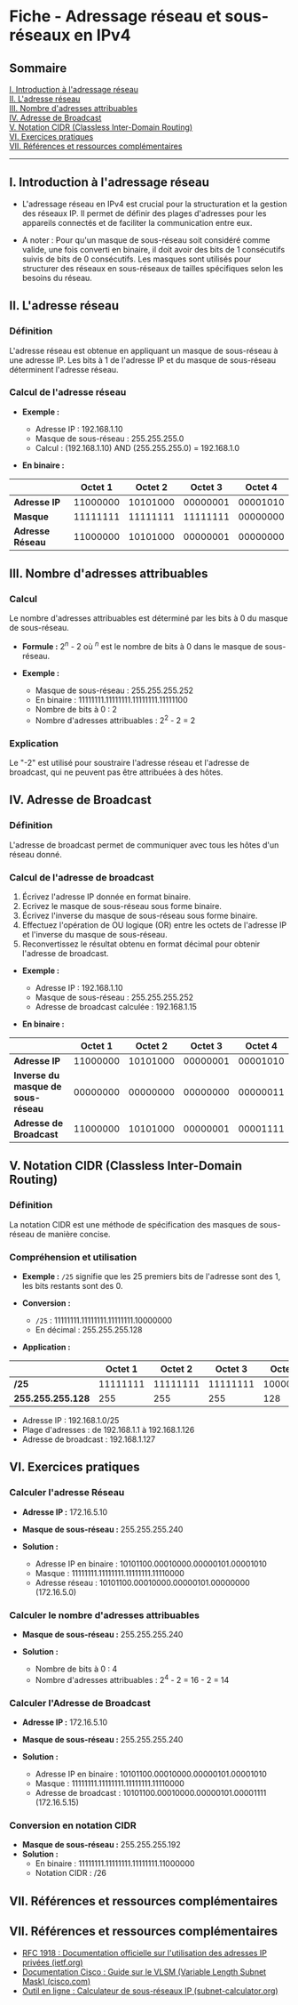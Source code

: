 # Fiche - Adressage réseau et sous-réseaux en IPv4

## Sommaire
[I. Introduction à l'adressage réseau](#i-introduction-à-ladressage-réseau)  
[II. L'adresse réseau](#ii-ladresse-réseau)  
[III. Nombre d'adresses attribuables](#iii-nombre-dadresses-attribuables)  
[IV. Adresse de Broadcast](#iv-adresse-de-broadcast)  
[V. Notation CIDR (Classless Inter-Domain Routing)](#v-notation-cidr-classless-inter-domain-routing)  
[VI. Exercices pratiques](#vi-exercices-pratiques)  
[VII. Références et ressources complémentaires](#vii-références-et-ressources-complémentaires)  

---

## I. Introduction à l'adressage réseau

- L'adressage réseau en IPv4 est crucial pour la structuration et la gestion des réseaux IP. Il permet de définir des plages d'adresses pour les appareils connectés et de faciliter la communication entre eux.

- A noter : Pour qu'un masque de sous-réseau soit considéré comme valide, une fois converti en binaire, il doit avoir des bits de 1 consécutifs suivis de bits de 0 consécutifs. Les masques sont utilisés pour structurer des réseaux en sous-réseaux de tailles spécifiques selon les besoins du réseau.

## II. L'adresse réseau

### Définition
L'adresse réseau est obtenue en appliquant un masque de sous-réseau à une adresse IP. Les bits à 1 de l'adresse IP et du masque de sous-réseau déterminent l'adresse réseau.

### Calcul de l'adresse réseau
- **Exemple :**
  - Adresse IP : 192.168.1.10
  - Masque de sous-réseau : 255.255.255.0
  - Calcul : (192.168.1.10) AND (255.255.255.0) = 192.168.1.0

- **En binaire :**

|                    | Octet 1  | Octet 2  | Octet 3  | Octet 4  |
|--------------------|----------|----------|----------|----------|
| **Adresse IP**     | 11000000 | 10101000 | 00000001 | 00001010 |
| **Masque**         | 11111111 | 11111111 | 11111111 | 00000000 |
| **Adresse Réseau** | 11000000 | 10101000 | 00000001 | 00000000 |

## III. Nombre d'adresses attribuables

### Calcul
Le nombre d'adresses attribuables est déterminé par les bits à 0 du masque de sous-réseau.
- **Formule :** $2^n$ - 2 où $^n$ est le nombre de bits à 0 dans le masque de sous-réseau.

- **Exemple :**
  - Masque de sous-réseau : 255.255.255.252
  - En binaire : 11111111.11111111.11111111.11111100
  - Nombre de bits à 0 : 2
  - Nombre d'adresses attribuables : $2^2$ - 2 = 2

### Explication
Le "-2" est utilisé pour soustraire l'adresse réseau et l'adresse de broadcast, qui ne peuvent pas être attribuées à des hôtes.

## IV. Adresse de Broadcast

### Définition
L'adresse de broadcast permet de communiquer avec tous les hôtes d'un réseau donné.

### Calcul de l'adresse de broadcast

1. Écrivez l'adresse IP donnée en format binaire.
2. Ecrivez le masque de sous-réseau sous forme binaire.
3. Écrivez l'inverse du masque de sous-réseau sous forme binaire.
4. Effectuez l'opération de OU logique (OR) entre les octets de l'adresse IP et l'inverse du masque de sous-réseau.
5. Reconvertissez le résultat obtenu en format décimal pour obtenir l'adresse de broadcast.

- **Exemple :**
  - Adresse IP : 192.168.1.10
  - Masque de sous-réseau : 255.255.255.252
  - Adresse de broadcast calculée : 192.168.1.15

- **En binaire :**

|                                           | Octet 1  | Octet 2  | Octet 3  | Octet 4  |
|-------------------------------------------|----------|----------|----------|----------|
| **Adresse IP**                            | 11000000 | 10101000 | 00000001 | 00001010 |
| **Inverse du masque de sous-réseau**      | 00000000 | 00000000 | 00000000 | 00000011 |
| **Adresse de Broadcast**                  | 11000000 | 10101000 | 00000001 | 00001111 |

## V. Notation CIDR (Classless Inter-Domain Routing)

### Définition
La notation CIDR est une méthode de spécification des masques de sous-réseau de manière concise.

### Compréhension et utilisation
- **Exemple :** `/25` signifie que les 25 premiers bits de l'adresse sont des 1, les bits restants sont des 0.
- **Conversion :**
  - `/25` : 11111111.11111111.11111111.10000000
  - En décimal : 255.255.255.128

- **Application :**

|                     | Octet 1  | Octet 2  | Octet 3  | Octet 4  |
|---------------------|----------|----------|----------|----------|
| **/25**             | 11111111 | 11111111 | 11111111 | 10000000 |
| **255.255.255.128** |      255 |      255 |      255 |      128 |

  - Adresse IP : 192.168.1.0/25
  - Plage d'adresses : de 192.168.1.1 à 192.168.1.126
  - Adresse de broadcast : 192.168.1.127

## VI. Exercices pratiques

### Calculer l'adresse Réseau
- **Adresse IP :** 172.16.5.10
- **Masque de sous-réseau :** 255.255.255.240

- **Solution :**
  - Adresse IP en binaire : 10101100.00010000.00000101.00001010
  - Masque : 11111111.11111111.11111111.11110000
  - Adresse réseau : 10101100.00010000.00000101.00000000 (172.16.5.0)

### Calculer le nombre d'adresses attribuables
- **Masque de sous-réseau :** 255.255.255.240

- **Solution :**
  - Nombre de bits à 0 : 4
  - Nombre d'adresses attribuables : $2^4$ - 2 = 16 - 2 = 14

### Calculer l'Adresse de Broadcast
- **Adresse IP :** 172.16.5.10
- **Masque de sous-réseau :** 255.255.255.240

- **Solution :**
  - Adresse IP en binaire : 10101100.00010000.00000101.00001010
  - Masque : 11111111.11111111.11111111.11110000
  - Adresse de broadcast : 10101100.00010000.00000101.00001111 (172.16.5.15)

### Conversion en notation CIDR
- **Masque de sous-réseau :** 255.255.255.192
- **Solution :**
  - En binaire : 11111111.11111111.11111111.11000000
  - Notation CIDR : /26

## VII. Références et ressources complémentaires

## VII. Références et ressources complémentaires

- [RFC 1918 : Documentation officielle sur l'utilisation des adresses IP privées (ietf.org)](https://tools.ietf.org/html/rfc1918)
- [Documentation Cisco : Guide sur le VLSM (Variable Length Subnet Mask) (cisco.com)](https://www.cisco.com/c/en/us/support/docs/ip/ip-routing/16453-7.html)
- [Outil en ligne : Calculateur de sous-réseaux IP (subnet-calculator.org)](https://www.subnet-calculator.org/)
